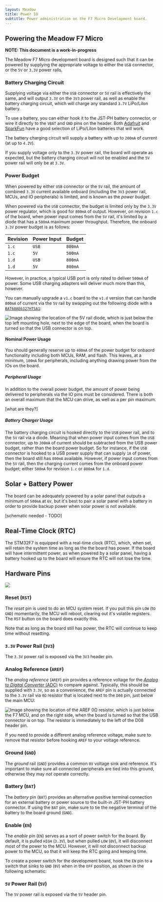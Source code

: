 ```yaml
---
layout: Meadow
title: Power IO
subtitle: Power administration on the F7 Micro Development board.
---
```


## Powering the Meadow F7 Micro

**NOTE: This document is a work-in-progress**

The Meadow F7 Micro development board is designed such that it can be powered by supplying the appropriate voltage to either the `USB` connector, or the `5V` or `3.3V` power rails. 

### Battery Charging Circuit

Supplying voltage via either the `USB` connector or `5V` rail is effectively the same, and will output `3.3V` on the `3V3` power rail, as well as enable the battery charging circuit, which will charge any standard `3.7V` LiPo/LiIon battery.

To use a battery, you can either hook it to the JST-PH battery connector, or wire it directly to the `VBAT` and `GND` pins on the header. Both [Adafruit](https://www.adafruit.com/category/916) and [SparkFun](https://www.sparkfun.com/categories/54) have a good selection of LiPo/LiIon batteries that will work.

The battery charging circuit will supply a battery with up to `200mA` of current (at up to `4.2V`).

If you supply voltage only to the `3.3V` power rail, the board will operate as expected, but the battery charging circuit will not be enabled and the `5V` power rail will only be at `3.3V`.

### Power Budget

When powered by either `USB` connector or the `5V` rail, the amount of combined `3.3V` current available onboard (including the `3V3` power rail, MCUs, and IO peripherals) is limited, and is known as the _power budget_. 

When powered via the `USB` connector, the budget is limited only by the `3.3V` power regulator, which is good for `800mA` of output. However, on revision `1.c` of the board, when power input comes from the `5V` rail, it's limited by a diode that has a `500mA` maximum power throughput. Therefore, the onboard `3.3V` power budget is as follows:

| Revision | Power Input | Budget  |
|----------|-------------|---------|
| `1.c`    | `USB`       | `800mA` | 
| `1.c`    | `5V`        | `500mA` |
| `1.d`    | `USB`       | `800mA` |
| `1.d`    | `5V`        | `800mA` |

However, in practice, a typical USB port is only rated to deliver `500mA` of power. Some USB charging adapters will deliver much more than this, however.

You can manually upgrade a `v1.c` board to the `v1.d` version that can handle `800mA` of current via the `5V` rail by swapping out the following diode with a [`BAT60AE6327HTSA1`](https://octopart.com/bat60ae6327htsa1-infineon-21384716?r=sp):

![Image showing the location of the 5V rail diode, which is just below the top left mounting hole, next to the edge of the board, when the board is turned so that the USB connector is on top.](/Common_Files/F7_Micro_5V_Diode.svg)

#### Nominal Power Usage

You should generally reserve up to `400mA` of the power budget for onbaord functionality including both MCUs, RAM, and flash. This leaves, at a minimum, `100mA` for peripherals, including anything drawing power from the IOs on the board.

##### Peripheral Usage

In addition to the overall power budget, the amount of power being delivered to peripherals via the IO pins must be considered. There is both an overall maximum that the MCU can drive, as well as a per pin maximum.

[what are they?]

##### Battery Charger Usage

<!-- [omgerd this paragraph needs work, Mark couldn't even parse what I was trying to say.] -->

The battery charging circuit is hooked directly to the `USB` power rail, and to the `5V` rail via a diode. Meaning that when power input comes from the `USB` connector, up to `200mA` of current should be subtracted from the USB power budget, rather than the board power budget. So for instance, if the `USB` connector is hooked to a USB power supply that can supply `1A` of power, then the board still has `800mA` available. However, if power input comes from the `5V` rail, then the charging current comes from the onboard power budget; either `500mA` for revision `1.c` or `800mA` for `1.d`.

## Solar + Battery Power

The board can be adequately powered by a solar panel that outputs a minimum of `500mA` at `6V`, but it's best to pair a solar panel with a battery in order to provide backup power when solar power is not available.

[schematic needed - TODO]

## Real-Time Clock (RTC)

The STM32F7 is equipped with a real-time clock (RTC), which, when set, will retain the system time as long as the the board has power. If the board will have intermittent power, as when powered by a solar panel, having a battery hooked up to the board will ensure the RTC will not lose the time.

## Hardware Pins

![](/Common_Files/Meadow_F7_Micro_Pinout.svg)

### Reset (`RST`)

The _reset_ pin is used to do an MCU system reset. If you pull this pin `LOW` (to `GND`) momentarily, the MCU will reboot, clearing out it's volatile registers. The `RST` button on the board does exactly this.

Note that as long as the board still has power, the RTC will continue to keep time without resetting.

### `3.3V` Power Rail (`3V3`)

The `3.3V` power rail is exposed via the `3V3` header pin. 

### Analog Reference (`AREF`)

The _analog reference_ (`AREF`) pin provides a reference voltage for the [_Analog to Digital Converter_ (ADC)](/Meadow/Meadow_Basics/IO/Analog/) to compare against. Typically, this should be supplied with `3.3V`, so as a convenience, the `AREF` pin is actually connected to the `3.3V` rail via `0Ω` resistor that is located next to the `D08` pin, just below the main MCU:

![Image showing the location of the AREF 0Ω resistor, which is just below the F7 MCU, and on the right side, when the board is turned so that the USB connector is on top. The resistor is immediately to the left of the D08 header pin.](/Common_Files/F7_Micro_AREF_Resistor.svg)

If you need to provide a different analog reference voltage, make sure to remove that resistor before hooking `AREF` to your voltage reference.

### Ground (`GND`)

The _ground_ rail (`GND`) provides a common `0V` voltage sink and reference. It's important to make sure all connected peripherals are tied into this ground, otherwise they may not operate correctly.

### Battery (`BAT`)

The _battery_ pin (`BAT`) provides an alternative positive terminal connection for an external battery or power source to the built-in JST-PH battery connector. If using the `BAT` pin, make sure to tie the negative terminal of the battery to the board ground (`GND`).

### Enable (`EN`)

The _enable_ pin (`EN`) serves as a sort of power switch for the board. By default, it is pulled `HIGH` (`3.3V`), but when pulled `LOW` (`0V`), it will disconnect most of the power to the MCU. However, it will not disconnect backup power to the MCU, so that it will keep the RTC going and keeping time.

To create a power switch for the development board, hook the `EN` pin to a switch that sinks to `GND` (`0V`) when in the `OFF` position, as shown in the following schematic:

<!-- [schematic needed - TODO] -->

### `5V` Power Rail (`5V`)

The `5V` power rail is exposed via the `5V` header pin.

<!--
## Adding Power to External Peripherals

[because of the limits on how much power the board can drive, it may be necessary to provide external power to certain peripherals, such as motors, relays, and other high power devices]

-->